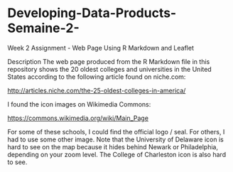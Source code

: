 # Developing-Data-Products-Semaine-2-
Week 2 Assignment - Web Page Using R Markdown and Leaflet

Description
The web page produced from the R Markdown file in this repository shows the 20 oldest colleges and universities in the United States according to the following article found on niche.com:

http://articles.niche.com/the-25-oldest-colleges-in-america/

I found the icon images on Wikimedia Commons:

https://commons.wikimedia.org/wiki/Main_Page

For some of these schools, I could find the official logo / seal. For others, I had to use some other image. Note that the University of Delaware icon is hard to see on the map because it hides behind Newark or Philadelphia, depending on your zoom level. The College of Charleston icon is also hard to see.

